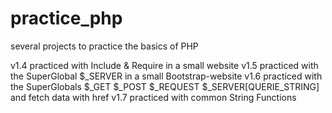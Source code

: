# practice_php
several projects to practice the basics of PHP

v1.4 practiced with Include & Require in a small website
v1.5 practiced with the SuperGlobal $_SERVER in a small Bootstrap-website
v1.6 practiced with the SuperGlobals $_GET $_POST $_REQUEST $_SERVER[QUERIE_STRING] and fetch data with href 
v1.7 practiced with common String Functions